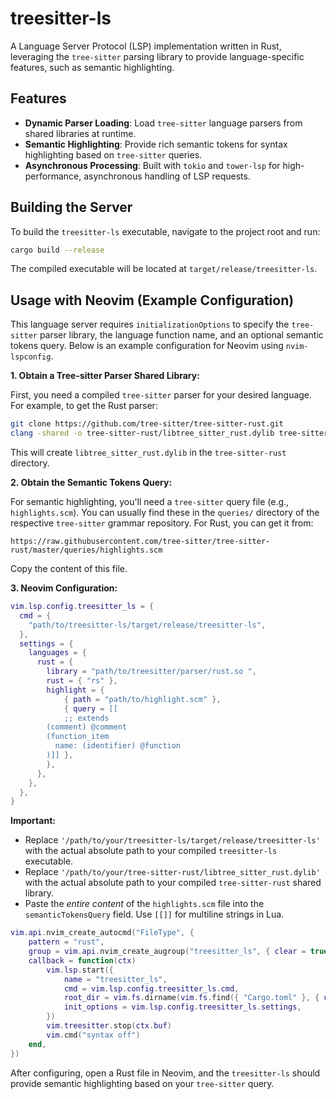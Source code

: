 # treesitter-ls

A Language Server Protocol (LSP) implementation written in Rust, leveraging the `tree-sitter` parsing library to provide language-specific features, such as semantic highlighting.

## Features

*   **Dynamic Parser Loading**: Load `tree-sitter` language parsers from shared libraries at runtime.
*   **Semantic Highlighting**: Provide rich semantic tokens for syntax highlighting based on `tree-sitter` queries.
*   **Asynchronous Processing**: Built with `tokio` and `tower-lsp` for high-performance, asynchronous handling of LSP requests.

## Building the Server

To build the `treesitter-ls` executable, navigate to the project root and run:

```bash
cargo build --release
```

The compiled executable will be located at `target/release/treesitter-ls`.

## Usage with Neovim (Example Configuration)

This language server requires `initializationOptions` to specify the `tree-sitter` parser library, the language function name, and an optional semantic tokens query. Below is an example configuration for Neovim using `nvim-lspconfig`.

**1. Obtain a Tree-sitter Parser Shared Library:**

First, you need a compiled `tree-sitter` parser for your desired language. For example, to get the Rust parser:

```bash
git clone https://github.com/tree-sitter/tree-sitter-rust.git
clang -shared -o tree-sitter-rust/libtree_sitter_rust.dylib tree-sitter-rust/src/parser.c tree-sitter-rust/src/scanner.c -I tree-sitter-rust/src
```

This will create `libtree_sitter_rust.dylib` in the `tree-sitter-rust` directory.

**2. Obtain the Semantic Tokens Query:**

For semantic highlighting, you'll need a `tree-sitter` query file (e.g., `highlights.scm`). You can usually find these in the `queries/` directory of the respective `tree-sitter` grammar repository. For Rust, you can get it from:

`https://raw.githubusercontent.com/tree-sitter/tree-sitter-rust/master/queries/highlights.scm`

Copy the content of this file.

**3. Neovim Configuration:**


```lua
vim.lsp.config.treesitter_ls = {
  cmd = {
    "path/to/treesitter-ls/target/release/treesitter-ls",
  },
  settings = {
    languages = {
      rust = {
        library = "path/to/treesitter/parser/rust.so ",
        rust = { "rs" },
        highlight = {
            { path = "path/to/highlight.scm" },
            { query = [[
            ;; extends
        (comment) @comment
        (function_item
          name: (identifier) @function
        )]] },
        },
      },
    },
  },
}
```

**Important:**

*   Replace `'/path/to/your/treesitter-ls/target/release/treesitter-ls'` with the actual absolute path to your compiled `treesitter-ls` executable.
*   Replace `'/path/to/your/tree-sitter-rust/libtree_sitter_rust.dylib'` with the actual absolute path to your compiled `tree-sitter-rust` shared library.
*   Paste the *entire content* of the `highlights.scm` file into the `semanticTokensQuery` field. Use `[[]]` for multiline strings in Lua.

```lua
vim.api.nvim_create_autocmd("FileType", {
	pattern = "rust",
	group = vim.api.nvim_create_augroup("treesitter_ls", { clear = true }),
	callback = function(ctx)
		vim.lsp.start({
			name = "treesitter_ls",
			cmd = vim.lsp.config.treesitter_ls.cmd,
			root_dir = vim.fs.dirname(vim.fs.find({ "Cargo.toml" }, { upward = true })[1]),
			init_options = vim.lsp.config.treesitter_ls.settings,
		})
		vim.treesitter.stop(ctx.buf)
		vim.cmd("syntax off")
	end,
})
```

After configuring, open a Rust file in Neovim, and the `treesitter-ls` should provide semantic highlighting based on your `tree-sitter` query.
